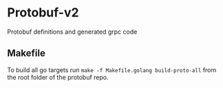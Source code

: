 # Protobuf-v2
Protobuf definitions and generated grpc code

## Makefile
To build all go targets run `make -f Makefile.golang build-proto-all` from the root folder of the protobuf repo.


